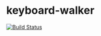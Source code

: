 # keyboard-walker
[![Build Status](https://travis-ci.com/Merik88/keyboard-walker.svg?branch=master)](https://travis-ci.com/Merik88/keyboard-walker)
